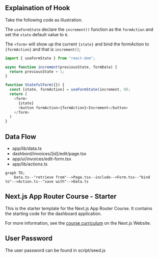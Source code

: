 ## Explaination of Hook

Take the following code as illustration.

The `useFormState` declare the `increment()` function as the `formAction` and set the `state` default value to `0`.

The `<form>` will show up the current `{state}` and bind the formAction to `{formAction}` and that is `increment()`;

```js
import { useFormState } from "react-dom";

async function increment(previousState, formData) {
  return previousState + 1;
}

function StatefulForm({}) {
  const [state, formAction] = useFormState(increment, 0);
  return (
    <form>
      {state}
      <button formAction={formAction}>Increment</button>
    </form>
  )
}
```

## Data Flow
- app/lib/data.ts
- dashbord/invoices/[id]/edit/page.tsx
- app/ui/invoices/edit-form.tsx
- app/lib/actions.ts
```mermaid
graph TD;
    Data.ts--"retrieve from"-->Page.tsx--include-->Form.tsx--"bind to"-->Action.ts--"save with"-->Data.ts
```


## Next.js App Router Course - Starter

This is the starter template for the Next.js App Router Course. It contains the starting code for the dashboard application.

For more information, see the [course curriculum](https://nextjs.org/learn) on the Next.js Website.

## User Password
The user password can be found in script/seed.js
